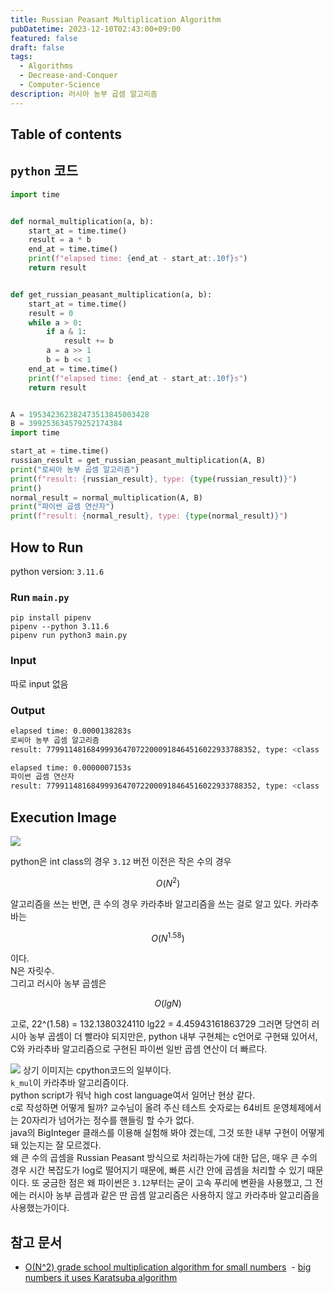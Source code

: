 ```yaml
---
title: Russian Peasant Multiplication Algorithm
pubDatetime: 2023-12-10T02:43:00+09:00
featured: false
draft: false
tags:
  - Algorithms
  - Decrease-and-Conquer
  - Computer-Science
description: 러시아 농부 곱셈 알고리즘
---
```


## Table of contents

## `python` 코드

```python
import time


def normal_multiplication(a, b):
    start_at = time.time()
    result = a * b
    end_at = time.time()
    print(f"elapsed time: {end_at - start_at:.10f}s")
    return result


def get_russian_peasant_multiplication(a, b):
    start_at = time.time()
    result = 0
    while a > 0:
        if a & 1:
            result += b
        a = a >> 1
        b = b << 1
    end_at = time.time()
    print(f"elapsed time: {end_at - start_at:.10f}s")
    return result


A = 195342362382473513845003428
B = 399253634579252174384
import time

start_at = time.time()
russian_result = get_russian_peasant_multiplication(A, B)
print("로씨아 농부 곱셈 알고리즘")
print(f"result: {russian_result}, type: {type(russian_result)}")
print()
normal_result = normal_multiplication(A, B)
print("파이썬 곱셈 연산자")
print(f"result: {normal_result}, type: {type(normal_result)}")

```

## How to Run

python version: `3.11.6`

### Run `main.py`

```
pip install pipenv
pipenv --python 3.11.6
pipenv run python3 main.py
```

### Input

따로 input 없음

### Output

```zsh
elapsed time: 0.0000138283s
로씨아 농부 곱셈 알고리즘
result: 77991148168499936470722000918464516022933788352, type: <class 'int'>

elapsed time: 0.0000007153s
파이썬 곱셈 연산자
result: 77991148168499936470722000918464516022933788352, type: <class 'int'>
```

## Execution Image

![](https://res.cloudinary.com/gyunseo-blog/image/upload/f_auto/v1702143853/image_uvefm0.png)

python은 int class의 경우 `3.12` 버전 이전은 작은 수의 경우

$$
O(N^2)
$$

알고리즘을 쓰는 반면, 큰 수의 경우 카라추바 알고리즘을 쓰는 걸로 알고 있다.
카라추바는

$$
O(N^{1.58})
$$

이다.  
N은 자릿수.  
그리고 러시아 농부 곱셈은

$$
O(lgN)
$$

고로,
22^(1.58) = 132.1380324110
lg22 = 4.45943161863729
그러면 당연히 러시아 농부 곱셈이 더 빨라야 되지만은, python 내부 구현체는 c언어로 구현돼 있어서, C와 카라추바 알고리즘으로 구현된 파이썬 일반 곱셈 연산이 더 빠르다.

![](https://res.cloudinary.com/gyunseo-blog/image/upload/f_auto/v1702145388/image_pguv0o.png)
상기 이미지는 cpython코드의 일부이다.  
`k_mul`이 카라추바 알고리즘이다.  
python script가 워낙 high cost language여서 일어난 현상 같다.  
c로 작성하면 어떻게 될까?
교수님이 올려 주신 테스트 숫자로는 64비트 운영체제에서는 20자리가 넘어가는 정수를 핸들링 할 수가 없다.  
java의 BigInteger 클래스를 이용해 실험해 봐야 겠는데, 그것 또한 내부 구현이 어떻게 돼 있는지는 잘 모르겠다.  
왜 큰 수의 곱셈을 Russian Peasant 방식으로 처리하는가에 대한 답은, 매우 큰 수의 경우 시간 복잡도가 log로 떨어지기 때문에, 빠른 시간 안에 곱셈을 처리할 수 있기 때문이다.
또 궁금한 점은 왜 파이썬은 `3.12`부터는 굳이 고속 푸리에 변환을 사용했고, 그 전에는 러시아 농부 곱셈과 같은 딴 곱셈 알고리즘은 사용하지 않고 카라추바 알고리즘을 사용했는가이다.

## 참고 문서

- [O(N^2) grade school multiplication algorithm for small numbers](http://hg.python.org/cpython/file/b514339e41ef/Objects/longobject.c#l2570)
   - [big numbers it uses Karatsuba algorithm](http://hg.python.org/cpython/file/b514339e41ef/Objects/longobject.c#l2694)
